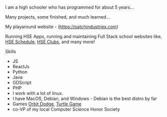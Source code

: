 I am a high schooler who has programmed for about 5 years... 

Many projects, some finished, and much learned... 

My playaround website - (https://patchindustries.com)

Running HSE Apps, running and maintaining Full Stack school websites like, [HSE Schedule](https://github.com/HSE-Apps-Team/schedule-client), [HSE Clubs](https://github.com/HSE-Apps-Team/club-client), and many more!

Skills

- JS
- ReactJs
- Python
- Java
- GDScript
- PHP
- I work with a lot of linux.
- I have MacOS, Debian, and Windows - Debian is the best distro by far
- Games  [Orbit Dodge](https://legojrp.github.io/Orbit-Dodge), [Turtle Game](https://patchindustries.com/turtle/) 
- co-VP of my local Computer Science Honor Society

